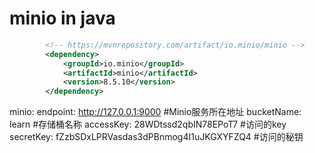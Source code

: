 # minio in java

```xml
        <!-- https://mvnrepository.com/artifact/io.minio/minio -->
        <dependency>
            <groupId>io.minio</groupId>
            <artifactId>minio</artifactId>
            <version>8.5.10</version>
        </dependency>
```

minio:
  endpoint: http://127.0.0.1:9000 #Minio服务所在地址
  bucketName: learn #存储桶名称
  accessKey: 28WDtssd2qbIN78EPoT7 #访问的key
  secretKey: fZzbSDxLPRVasdas3dPBnmog4I1uJKGXYFZQ4 #访问的秘钥



